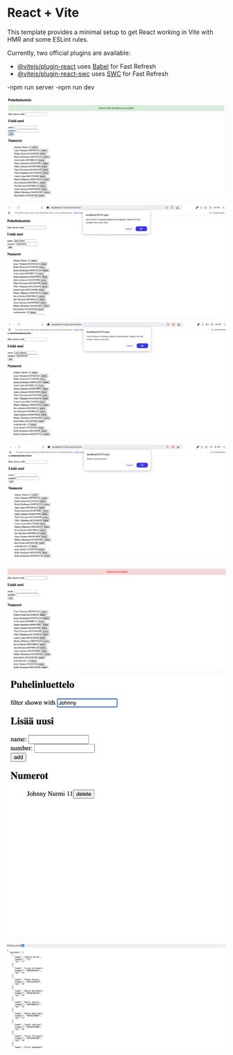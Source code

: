# React + Vite

This template provides a minimal setup to get React working in Vite with HMR and some ESLint rules.

Currently, two official plugins are available:

- [@vitejs/plugin-react](https://github.com/vitejs/vite-plugin-react/blob/main/packages/plugin-react/README.md) uses [Babel](https://babeljs.io/) for Fast Refresh
- [@vitejs/plugin-react-swc](https://github.com/vitejs/vite-plugin-react-swc) uses [SWC](https://swc.rs/) for Fast Refresh

-npm run server
-npm run dev

![Added](./src/assets/Added.png)

![Already](./src/assets/Already.png)

![AlreadyA](./src/assets/Already%20added%20again.png)

![DeletedO](./src/assets/deleted%20ok.png)

![Deleted](./src/assets/Deleted.png)

![Search](./src/assets/Search.png)

![Json](./src/assets/json.png)


